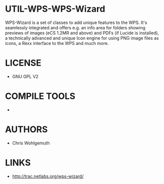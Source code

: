 # UTIL-WPS-WPS-Wizard
WPS-Wizard is a set of classes to add unique features to the WPS. It's seamlessly integrated and offers e.g. an info area for folders showing previews of images (eCS 1.2MR and above) and PDFs (if Lucide is installed), a technically advanced and unique Icon engine for using PNG image files as icons, a Rexx interface to the WPS and much more.

LICENSE
===============
* GNU GPL V2

COMPILE TOOLS
===============
* 
 
AUTHORS
===============
* Chris Wohlgemuth

LINKS
===============
* http://trac.netlabs.org/wps-wizard/
